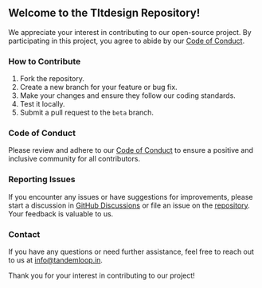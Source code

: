 ## Welcome to the Tltdesign Repository!

We appreciate your interest in contributing to our open-source project. By participating in this project, you agree to abide by our [Code of Conduct](CODE_OF_CONDUCT.md).

### How to Contribute

1. Fork the repository.
2. Create a new branch for your feature or bug fix.
3. Make your changes and ensure they follow our coding standards.
4. Test it locally.
5. Submit a pull request to the `beta` branch.

### Code of Conduct

Please review and adhere to our [Code of Conduct](CODE_OF_CONDUCT.md) to ensure a positive and inclusive community for all contributors.

### Reporting Issues

If you encounter any issues or have suggestions for improvements, please start a discussion in [GitHub Discussions](https://github.com/tandemloop-technology/tltdesign/discussions) or file an issue on the [repository](https://github.com/tandemloop-technology/tltdesign/issues/new). Your feedback is valuable to us.

### Contact

If you have any questions or need further assistance, feel free to reach out to us at [info@tandemloop.in](mailto:info@tandemloop.in).

Thank you for your interest in contributing to our project!
